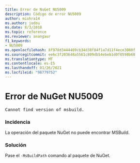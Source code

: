 ```yaml
---
title: Error de NuGet NU5009
description: Código de error NU5009
author: mishra14
ms.author: jodou
ms.date: 8/3/2018
ms.topic: reference
ms.reviewer: anangaur
f1_keywords:
- NU5009
ms.openlocfilehash: 8f978d3444469cb34d38f84f1a7d11f4ece3080f
ms.sourcegitcommit: ee6c3f203648a5561c809db54ebeb1d0f0598b68
ms.translationtype: MT
ms.contentlocale: es-ES
ms.lasthandoff: 01/26/2021
ms.locfileid: "98779752"
---
```

# <a name="nuget-error-nu5009"></a>Error de NuGet NU5009
<pre>Cannot find version of msbuild.</pre>

### <a name="issue"></a>Incidencia

La operación del paquete NuGet no puede encontrar MSBuild.


### <a name="solution"></a>Solución

Pase el `-MsBuildPath` comando al paquete de NuGet.

